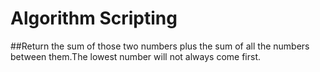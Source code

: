 # Algorithm Scripting

##Return the sum of those two numbers plus the sum of all the numbers between them.The lowest number will not always come first.